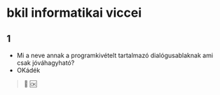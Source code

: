 # bkil informatikai viccei

## 1

- Mi a neve annak a programkivételt tartalmazó dialógusablaknak ami csak jóváhagyható?
- OKádék

> 💬 🆗
